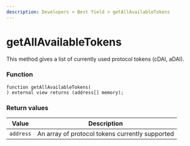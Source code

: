 ```yaml
---
description: Developers > Best Yield > getAllAvailableTokens
---
```


# getAllAvailableTokens

This method gives a list of currently used protocol tokens (cDAI, aDAI).

### Function

```solidity
function getAllAvailableTokens(
) external view returns (address[] memory);
```

### Return values

| Value     | Description                                     |
| --------- | ----------------------------------------------- |
| `address` | An array of protocol tokens currently supported |
